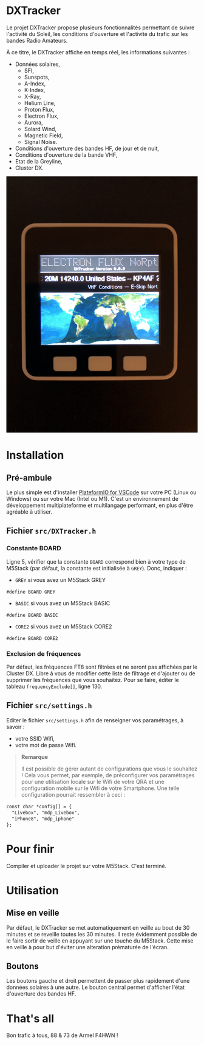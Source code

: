 # DXTracker

Le projet DXTracker propose plusieurs fonctionnalités permettant de suivre l'activité du Soleil, les conditions d'ouverture et l'activité du trafic sur les bandes Radio Amateurs.

À ce titre, le DXTracker affiche en temps réel, les informations suivantes :

- Données solaires,
	- SFI,
	- Sunspots,
	- A-Index,
	- K-Index,
	- X-Ray,
	- Helium Line,
	- Proton Flux,
	- Electron Flux,
	- Aurora,
	- Solard Wind,
	- Magnetic Field,
	- Signal Noise.
- Conditions d'ouverture des bandes HF, de jour et de nuit,
- Conditions d'ouverture de la bande VHF,
- Etat de la Greyline,
- Cluster DX.

![DXTracker](https://github.com/armel/DXTracker/blob/main/img/DXTracker.jpeg)


# Installation

## Pré-ambule

Le plus simple est d'installer [PlateformIO for VSCode](https://platformio.org/install/ide?install=vscode) sur votre PC (Linux ou Windows) ou sur votre Mac (Intel ou M1). C'est un environnement de développement multiplateforme et multilangage performant, en plus d'être agréable à utiliser.

## Fichier `src/DXTracker.h`

### Constante BOARD

Ligne 5, vérifier que la constante `BOARD` correspond bien à votre type de M5Stack (par défaut, la constante est initialisée à `GREY`). Donc, indiquer : 

- `GREY` si vous avez un M5Stack GREY

```
#define BOARD GREY
```

- `BASIC` si vous avez un M5Stack BASIC

```
#define BOARD BASIC
```

- `CORE2` si vous avez un M5Stack CORE2

```
#define BOARD CORE2
```

### Exclusion de fréquences

Par défaut, les fréquences FT8 sont filtrées et ne seront pas affichées par le Cluster DX. Libre à vous de modifier cette liste de filtrage et d'ajouter ou de supprimer les fréquences que vous souhaitez. Pour se faire, éditer le tableau `frequencyExclude[]`, ligne 130. 

## Fichier `src/settings.h`

Editer le fichier `src/settings.h` afin de renseigner vos paramétrages, à savoir :

* votre SSID Wifi,
* votre mot de passe Wifi.

> __Remarque__
> 
> Il est possible de gérer autant de configurations que vous le souhaitez ! Cela vous permet, par exemple, de préconfigurer vos paramétrages pour une utilisation locale sur le Wifi de votre QRA et une configuration mobile sur le Wifi de votre Smartphone. Une telle configuration pourrait ressembler à ceci :
> 

```
const char *config[] = {
  "Livebox", "mdp_Livebox",
  "iPhone8", "mdp_iphone" 
};
```

# Pour finir
Compiler et uploader le projet sur votre M5Stack. C'est terminé.

# Utilisation

## Mise en veille

Par défaut, le DXTracker se met automatiquement en veille au bout de 30 minutes et se reveille toutes les 30 minutes. Il reste évidemment possible de le faire sortir de veille en appuyant sur une touche du M5Stack. Cette mise en veille à pour but d'éviter une alteration prématurée de l'écran. 

## Boutons

Les boutons gauche et droit permettent de passer plus rapidement d'une données solaires à une autre. Le bouton central permet d'afficher l'état d'ouverture des bandes HF.

# That's all
Bon trafic à tous, 88 & 73 de Armel F4HWN ! 
	
